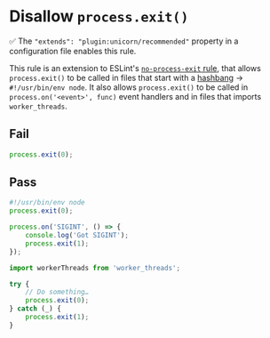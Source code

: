 # Disallow `process.exit()`

✅ The `"extends": "plugin:unicorn/recommended"` property in a configuration file enables this rule.

This rule is an extension to ESLint's [`no-process-exit` rule](https://eslint.org/docs/rules/no-process-exit), that allows `process.exit()` to be called in files that start with a [hashbang](https://en.wikipedia.org/wiki/Shebang_(Unix)) → `#!/usr/bin/env node`. It also allows `process.exit()` to be called in `process.on('<event>', func)` event handlers and in files that imports `worker_threads`.


## Fail

```js
process.exit(0);
```


## Pass

```js
#!/usr/bin/env node
process.exit(0);
```

```js
process.on('SIGINT', () => {
    console.log('Got SIGINT');
    process.exit(1);
});
```

```js
import workerThreads from 'worker_threads';

try {
	// Do something…
	process.exit(0);
} catch (_) {
	process.exit(1);
}
```
